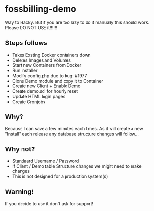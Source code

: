 # fossbilling-demo
Way to Hacky. But if you are too lazy to do it manually this should work. Please DO NOT USE it!!!!!! 

## Steps follows

- Takes Exsting Docker containers down
- Deletes Images and Volumes
- Start new Containers from Docker
- Run Installer
- Modify config.php due to bug: #1977
- Clone Demo module and copy it to Container
- Create new Client + Enable Demo
- Create demo.sql for hourly reset
- Update HTML login pages 
- Create Cronjobs

## Why?

Because I can save a few minutes each times. As it will create a new "Install" each release any database structure changes will follow...

## Why not?

- Standaard Username / Password 
- If Client / Demo table Structure changes we might need to make changes 
- This is not designed for a production system(s) 

## Warning!

If you decide to use it don't ask for support! 
